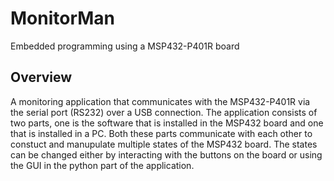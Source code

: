 # MonitorMan
Embedded programming using a MSP432-P401R board

## Overview
A monitoring application that communicates with the MSP432-P401R via the serial port (RS232) over a USB connection.
The application consists of two parts, one is the software that is installed in the MSP432 board and one that is installed in a PC. 
Both these parts communicate with each other to constuct and manupulate multiple states of the MSP432 board. The states can be changed 
either by interacting with the buttons on the board or using the GUI in the python part of the application.

